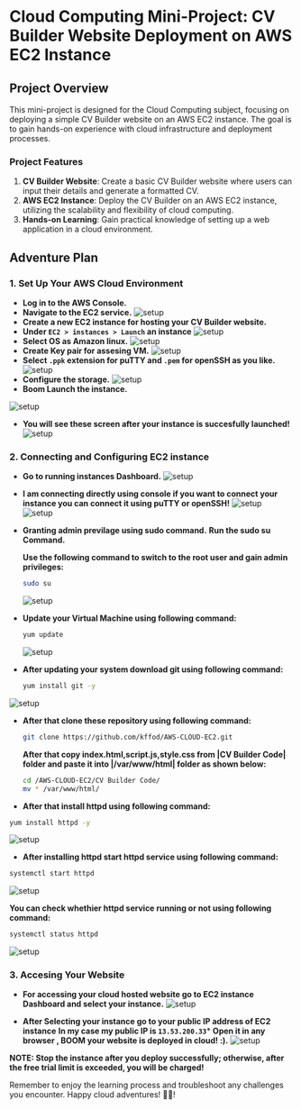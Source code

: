 # Cloud Computing Mini-Project: CV Builder Website Deployment on AWS EC2 Instance

## Project Overview
This mini-project is designed for the Cloud Computing subject, focusing on deploying a simple CV Builder website on an AWS EC2 instance. The goal is to gain hands-on experience with cloud infrastructure and deployment processes.

### Project Features
1. **CV Builder Website**: Create a basic CV Builder website where users can input their details and generate a formatted CV.
2. **AWS EC2 Instance**: Deploy the CV Builder on an AWS EC2 instance, utilizing the scalability and flexibility of cloud computing.
3. **Hands-on Learning**: Gain practical knowledge of setting up a web application in a cloud environment.

## Adventure Plan

### 1. Set Up Your AWS Cloud Environment
- **Log in to the AWS Console.**
- **Navigate to the EC2 service.**
![setup](https://github.com/kffod/AWS-CLOUD-EC2/blob/b0e723dbe26aee23a4a2c205f7b593abda5e4532/Step1-creating%20instance/step0.png)
- **Create a new EC2 instance for hosting your CV Builder website.**
- **Under `EC2 > instances > Launch` an instance**
![setup](https://github.com/kffod/AWS-CLOUD-EC2/blob/b0e723dbe26aee23a4a2c205f7b593abda5e4532/Step1-creating%20instance/step1.png)
- **Select OS as Amazon linux.**
![setup](https://github.com/kffod/AWS-CLOUD-EC2/blob/b0e723dbe26aee23a4a2c205f7b593abda5e4532/Step1-creating%20instance/step2.png)
- **Create Key pair for assesing VM.**
![setup](https://github.com/kffod/AWS-CLOUD-EC2/blob/b0e723dbe26aee23a4a2c205f7b593abda5e4532/Step1-creating%20instance/step3.png)
- **Select `.ppk` extension for puTTY and `.pem` for openSSH as you like.**
![setup](https://github.com/kffod/AWS-CLOUD-EC2/blob/b0e723dbe26aee23a4a2c205f7b593abda5e4532/Step1-creating%20instance/step4.png)
- **Configure the storage.**
![setup](https://github.com/kffod/AWS-CLOUD-EC2/blob/b0e723dbe26aee23a4a2c205f7b593abda5e4532/Step1-creating%20instance/step5.png)
- **Boom Launch the instance.**


![setup](https://github.com/kffod/AWS-CLOUD-EC2/blob/b0e723dbe26aee23a4a2c205f7b593abda5e4532/Step1-creating%20instance/step6.png)



- **You will see these screen after your instance is succesfully launched!**
![setup](https://github.com/kffod/AWS-CLOUD-EC2/blob/b0e723dbe26aee23a4a2c205f7b593abda5e4532/Step1-creating%20instance/step7.png)


### 2. Connecting and Configuring EC2 instance
- **Go to running instances Dashboard.**
![setup](https://github.com/kffod/AWS-CLOUD-EC2/blob/1f73774d51372f19698bc5ec34160374cf0e473c/Step2-Connecting%26Configering%20%20instance/step0.png)

- **I am connecting directly using console if you want to connect your instance you can connect it using puTTY or openSSH!**
![setup](https://github.com/kffod/AWS-CLOUD-EC2/blob/1f73774d51372f19698bc5ec34160374cf0e473c/Step2-Connecting%26Configering%20%20instance/step1.png)
![setup](https://github.com/kffod/AWS-CLOUD-EC2/blob/1f73774d51372f19698bc5ec34160374cf0e473c/Step2-Connecting%26Configering%20%20instance/step2.png)

- **Granting admin previlage using sudo command.**
**Run the sudo su Command.**

  **Use the following command to switch to the root user and gain admin privileges:**

   ```bash
   sudo su
   ```
  ![setup](https://github.com/kffod/AWS-CLOUD-EC2/blob/1f73774d51372f19698bc5ec34160374cf0e473c/Step2-Connecting%26Configering%20%20instance/step3.png)

- **Update your Virtual Machine using following command:**
  ```bash
  yum update
  ```
  ![setup](https://github.com/kffod/AWS-CLOUD-EC2/blob/1f73774d51372f19698bc5ec34160374cf0e473c/Step2-Connecting%26Configering%20%20instance/step4.png)
- **After updating your system download git using following command:**
  ```bash
  yum install git -y
  ```
 ![setup](https://github.com/kffod/AWS-CLOUD-EC2/blob/1f73774d51372f19698bc5ec34160374cf0e473c/Step2-Connecting%26Configering%20%20instance/step5.png) 

- **After that clone these repository using following command:**
  ```bash
  git clone https://github.com/kffod/AWS-CLOUD-EC2.git
  ```
  **After that copy index.html,script.js,style.css from |CV Builder Code| folder and paste it into |/var/www/html| folder as shown below:**
  ```bash
  cd /AWS-CLOUD-EC2/CV Builder Code/
  mv * /var/www/html/
  ```
- **After that install httpd using following command:**
```bash
yum install httpd -y
```
![setup](https://github.com/kffod/AWS-CLOUD-EC2/blob/1f73774d51372f19698bc5ec34160374cf0e473c/Step2-Connecting%26Configering%20%20instance/step6.png)

- **After installing httpd start httpd service using following command:**
```bash
systemctl start httpd
```
![setup](https://github.com/kffod/AWS-CLOUD-EC2/blob/1f73774d51372f19698bc5ec34160374cf0e473c/Step2-Connecting%26Configering%20%20instance/step7.png)

**You can check whethier httpd service running or not using following command:**
```bash 
systemctl status httpd
```
![setup](https://github.com/kffod/AWS-CLOUD-EC2/blob/1f73774d51372f19698bc5ec34160374cf0e473c/Step2-Connecting%26Configering%20%20instance/step8.png)


### 3. Accesing Your Website 
- **For accessing your cloud hosted website go to EC2 instance Dashboard and select your instance.**
![setup](https://github.com/kffod/AWS-CLOUD-EC2/blob/1f73774d51372f19698bc5ec34160374cf0e473c/Step2-Connecting%26Configering%20%20instance/step0.png)

- **After Selecting your instance go to your public IP address of EC2 instance**
  **In my case my public IP is `13.53.200.33`***
  **Open it in any browser , BOOM your website is deployed in cloud! :).**
![setup](https://github.com/kffod/AWS-CLOUD-EC2/blob/50f26ebda57bd7975ba05e2166af0454a986de6c/step3-final%20endpoint/endpoint.png)  


**NOTE: Stop the instance after you deploy successfully; otherwise, after the free trial limit is exceeded, you will be charged!**

Remember to enjoy the learning process and troubleshoot any challenges you encounter. Happy cloud adventures! 🚀✨!
